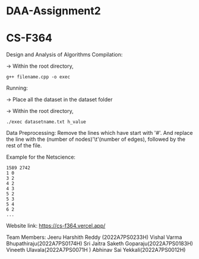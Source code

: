 # DAA-Assignment2
# CS-F364
Design and Analysis of Algorithms
Compilation:

-> Within the root directory,

    g++ filename.cpp -o exec

Running:

-> Place all the dataset in the dataset folder

-> Within the root directory,

    ./exec datasetname.txt h_value

Data Preprocessing:
Remove the lines which have start with '#'. And replace the line with the (number of nodes)'\t'(number of edges), followed by the rest of the file.

Example for the Netscience:

    1589 2742
    1 0
    3 2
    4 2
    4 3
    5 2
    5 3
    5 4
    6 2
    ...

Website link:
https://cs-f364.vercel.app/

Team Members:
Jeeru Harshith Reddy (2022A7PS0233H)
Vishal Varma Bhupathiraju(2022A7PS0174H)
Sri Jaitra Saketh Goparaju(2022A7PS0183H)
Vineeth Ulavala(2022A7PS0071H )
Abhinav Sai Yekkali(2022A7PS0012H)

